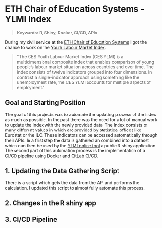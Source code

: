 # ETH Chair of Education Systems - YLMI Index

> Keywords: R, Shiny, Docker, CI/CD, APIs

During my civil service at the [ETH Chair of Education Systems](https://ces.ethz.ch/) I got the chance to work on the [Youth Labour Market Index](https://ces.ethz.ch/research/benchmark-instruments/YLMI.html).

> "The CES Youth Labour Market Index (CES YLMI) is a multidimensional composite index that enables comparison of young people’s labour market situation across countries and over time. The index consists of twelve indicators grouped into four dimensions. In contrast a single-​indicator approach using something like the unemployment rate, the CES YLMI accounts for multiple aspects of employment."

## Goal and Starting Position
The goal of this projects was to automate the updating process of the index as much as possible. In the past there was the need for a lot of manual work to update the index with the newly provided data. The Index consists of many different values in which are provided by statistical offices like Eurostat or the ILO. These indicators can be accessed automatically through their APIs. In a frist step the data is gathered an combined into a dataset which can then be used by the [YLMI online tool](https://apps.ces.ethz.ch/ylmi/) a public R shiny application. The second part of this automation process is the implementation of a CI/CD pipeline using Docker and GitLab CI/CD.

## 1. Updating the Data Gathering Script
There is a script which gets the data from the API and performs the calculation. I updated this script to almost fully automate this process.

## 2. Changes in the R shiny app

## 3. CI/CD Pipeline
